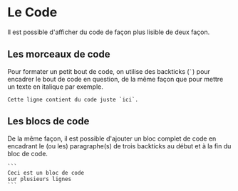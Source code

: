 # Le Code
Il est possible d'afficher du code de façon plus lisible de deux façon.

## Les morceaux de code
Pour formater un petit bout de code, on utilise des backticks (`` ` ``) pour encadrer le bout de code en question, de la même façon que pour mettre un texte en italique par exemple.

```
Cette ligne contient du code juste `ici`.
```

## Les blocs de code
De la même façon, il est possible d'ajouter un bloc complet de code en encadrant le (ou les) paragraphe(s) de trois backticks au début et à la fin du bloc de code.

```
`‎``
Ceci est un bloc de code
sur plusieurs lignes
`‎``
```
